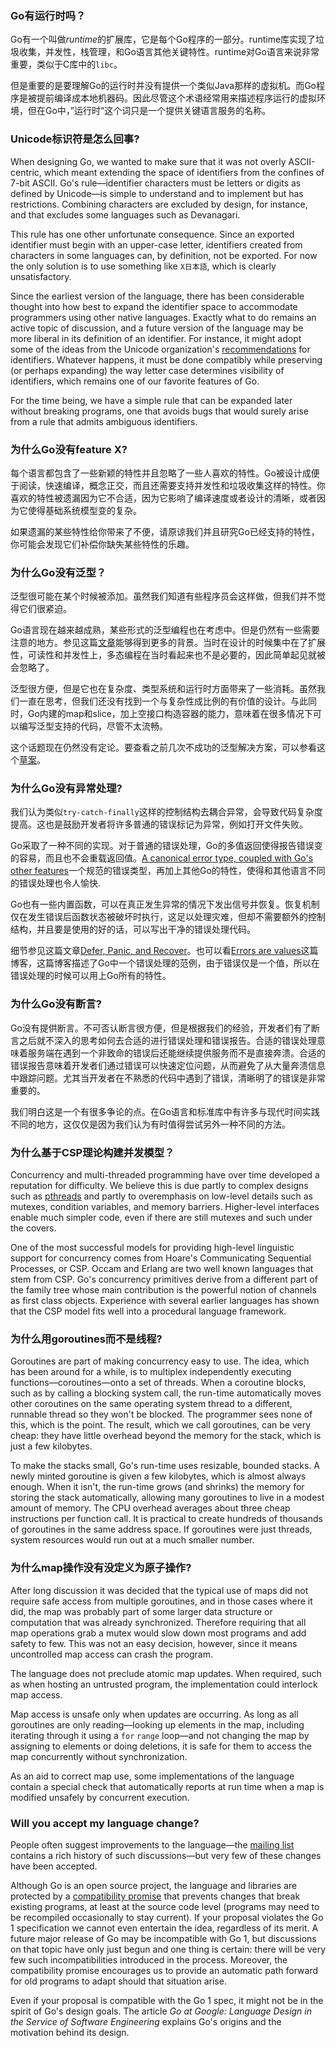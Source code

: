 ### Go有运行时吗？

Go有一个叫做*runtime*的扩展库，它是每个Go程序的一部分。runtime库实现了垃圾收集，并发性，栈管理，和Go语言其他关键特性。runtime对Go语言来说非常重要，类似于C库中的`libc`。

但是重要的是要理解Go的运行时并没有提供一个类似Java那样的虚拟机。而Go程序是被提前编译成本地机器码。因此尽管这个术语经常用来描述程序运行的虚拟环境，但在Go中，”运行时“这个词只是一个提供关键语言服务的名称。

### Unicode标识符是怎么回事?

When designing Go, we wanted to make sure that it was not overly ASCII-centric, which meant extending the space of identifiers from the confines of 7-bit ASCII. Go's rule—identifier characters must be letters or digits as defined by Unicode—is simple to understand and to implement but has restrictions. Combining characters are excluded by design, for instance, and that excludes some languages such as Devanagari.

This rule has one other unfortunate consequence. Since an exported identifier must begin with an upper-case letter, identifiers created from characters in some languages can, by definition, not be exported. For now the only solution is to use something like `X日本語`, which is clearly unsatisfactory.

Since the earliest version of the language, there has been considerable thought into how best to expand the identifier space to accommodate programmers using other native languages. Exactly what to do remains an active topic of discussion, and a future version of the language may be more liberal in its definition of an identifier. For instance, it might adopt some of the ideas from the Unicode organization's [recommendations](http://unicode.org/reports/tr31/) for identifiers. Whatever happens, it must be done compatibly while preserving (or perhaps expanding) the way letter case determines visibility of identifiers, which remains one of our favorite features of Go.

For the time being, we have a simple rule that can be expanded later without breaking programs, one that avoids bugs that would surely arise from a rule that admits ambiguous identifiers.

### 为什么Go没有feature X?

每个语言都包含了一些新颖的特性并且忽略了一些人喜欢的特性。Go被设计成便于阅读，快速编译，概念正交，而且还需要支持并发性和垃圾收集这样的特性。你喜欢的特性被遗漏因为它不合适，因为它影响了编译速度或者设计的清晰，或者因为它使得基础系统模型变的复杂。

如果遗漏的某些特性给你带来了不便，请原谅我们并且研究Go已经支持的特性，你可能会发现它们补偿你缺失某些特性的乐趣。

### 为什么Go没有泛型？

泛型很可能在某个时候被添加。虽然我们知道有些程序员会这样做，但我们并不觉得它们很紧迫。

Go语言现在越来越成熟，某些形式的泛型编程也在考虑中。但是仍然有一些需要注意的地方。参见这篇[文章](https://talks.golang.org/2012/splash.article)能够得到更多的背景。当时在设计的时候集中在了扩展性，可读性和并发性上，多态编程在当时看起来也不是必要的，因此简单起见就被会忽略了。

泛型很方便，但是它也在复杂度、类型系统和运行时方面带来了一些消耗。虽然我们一直在思考，但我们还没有找到一个与复杂性成比例的有价值的设计。与此同时，Go内建的map和slice，加上空接口构造容器的能力，意味着在很多情况下可以编写泛型支持的代码，尽管不太流畅。

这个话题现在仍然没有定论。要查看之前几次不成功的泛型解决方案，可以参看这个[草案](https://golang.org/issue/15292)。

### 为什么Go没有异常处理?

我们认为类似`try-catch-finally`这样的控制结构去耦合异常，会导致代码复杂度提高。这也是鼓励开发者将许多普通的错误标记为异常，例如打开文件失败。

Go采取了一种不同的实现。对于普通的错误处理，Go的多值返回使得报告错误变的容易，而且也不会重载返回值。[A canonical error type, coupled with Go's other features](https://golang.org/doc/articles/error_handling.html)一个规范的错误类型，再加上其他Go的特性，使得和其他语言不同的错误处理也令人愉快.

Go也有一些内置函数，可以在真正发生异常的情况下发出信号并恢复。恢复机制仅在发生错误后函数状态被破坏时执行，这足以处理灾难，但却不需要额外的控制结构，并且要是使用的好的话，可以写出干净的错误处理代码。

细节参见这篇文章[Defer, Panic, and Recover](https://golang.org/doc/articles/defer_panic_recover.html)。也可以看[Errors are values](https://blog.golang.org/errors-are-values)这篇博客，这篇博客描述了Go中一个错误处理的范例，由于错误仅是一个值，所以在错误处理的时候可以用上Go所有的特性。

### 为什么Go没有断言?

Go没有提供断言。不可否认断言很方便，但是根据我们的经验，开发者们有了断言之后就不深入的思考如何去合适的进行错误处理和错误报告。合适的错误处理意味着服务端在遇到一个非致命的错误后还能继续提供服务而不是直接奔溃。合适的错误报告意味着开发者们通过错误可以快速定位问题，从而避免了从大量奔溃信息中跟踪问题。尤其当开发者在不熟悉的代码中遇到了错误，清晰明了的错误是非常重要的。

我们明白这是一个有很多争论的点。在Go语言和标准库中有许多与现代时间实践不同的地方，这仅仅是因为我们认为有时值得尝试另外一种不同的方法。

### 为什么基于CSP理论构建并发模型？

Concurrency and multi-threaded programming have over time developed a reputation for difficulty. We believe this is due partly to complex designs such as [pthreads](https://en.wikipedia.org/wiki/POSIX_Threads) and partly to overemphasis on low-level details such as mutexes, condition variables, and memory barriers. Higher-level interfaces enable much simpler code, even if there are still mutexes and such under the covers.

One of the most successful models for providing high-level linguistic support for concurrency comes from Hoare's Communicating Sequential Processes, or CSP. Occam and Erlang are two well known languages that stem from CSP. Go's concurrency primitives derive from a different part of the family tree whose main contribution is the powerful notion of channels as first class objects. Experience with several earlier languages has shown that the CSP model fits well into a procedural language framework.

### 为什么用goroutines而不是线程?

Goroutines are part of making concurrency easy to use. The idea, which has been around for a while, is to multiplex independently executing functions—coroutines—onto a set of threads. When a coroutine blocks, such as by calling a blocking system call, the run-time automatically moves other coroutines on the same operating system thread to a different, runnable thread so they won't be blocked. The programmer sees none of this, which is the point. The result, which we call goroutines, can be very cheap: they have little overhead beyond the memory for the stack, which is just a few kilobytes.

To make the stacks small, Go's run-time uses resizable, bounded stacks. A newly minted goroutine is given a few kilobytes, which is almost always enough. When it isn't, the run-time grows (and shrinks) the memory for storing the stack automatically, allowing many goroutines to live in a modest amount of memory. The CPU overhead averages about three cheap instructions per function call. It is practical to create hundreds of thousands of goroutines in the same address space. If goroutines were just threads, system resources would run out at a much smaller number.

### 为什么map操作没有没定义为原子操作?

After long discussion it was decided that the typical use of maps did not require safe access from multiple goroutines, and in those cases where it did, the map was probably part of some larger data structure or computation that was already synchronized. Therefore requiring that all map operations grab a mutex would slow down most programs and add safety to few. This was not an easy decision, however, since it means uncontrolled map access can crash the program.

The language does not preclude atomic map updates. When required, such as when hosting an untrusted program, the implementation could interlock map access.

Map access is unsafe only when updates are occurring. As long as all goroutines are only reading—looking up elements in the map, including iterating through it using a `for` `range` loop—and not changing the map by assigning to elements or doing deletions, it is safe for them to access the map concurrently without synchronization.

As an aid to correct map use, some implementations of the language contain a special check that automatically reports at run time when a map is modified unsafely by concurrent execution.

### Will you accept my language change?

People often suggest improvements to the language—the [mailing list](https://groups.google.com/group/golang-nuts) contains a rich history of such discussions—but very few of these changes have been accepted.

Although Go is an open source project, the language and libraries are protected by a [compatibility promise](https://golang.org/doc/go1compat.html) that prevents changes that break existing programs, at least at the source code level (programs may need to be recompiled occasionally to stay current). If your proposal violates the Go 1 specification we cannot even entertain the idea, regardless of its merit. A future major release of Go may be incompatible with Go 1, but discussions on that topic have only just begun and one thing is certain: there will be very few such incompatibilities introduced in the process. Moreover, the compatibility promise encourages us to provide an automatic path forward for old programs to adapt should that situation arise.

Even if your proposal is compatible with the Go 1 spec, it might not be in the spirit of Go's design goals. The article *Go at Google: Language Design in the Service of Software Engineering* explains Go's origins and the motivation behind its design.
